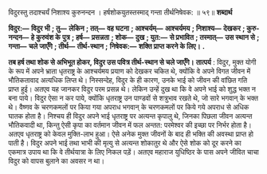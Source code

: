  

विदुरस्तु तदाश्चर्यं निशाश्य कुरुनन्दन । हर्षशोकयुतस्तस्माद् गन्ता तीर्थनिषेवक: ॥ ५९॥ **शब्दार्थ** 

**विदुर:—** **विदुर भी** **; तु—** **लेकिन** **; तत्—** **वह घटना** **; आश्चर्यम्—** **आश्चर्यमय** **; निशाश्य—** **देखकर** **; कुरु-नन्दन—** **हे कुरुवंश के** **पुत्र** **; हर्ष—** **प्रसन्नता** **; शोक—** **दुख** **; युत:—** **से प्रभावित** **; तस्मात्—** **उस स्थान से** **; गन्ता—** **चले जाएँगे** **; तीर्थ—** **तीर्थ-स्थान** **;** **निषेवक:—** **शक्ति प्राप्त करने के लिए।** **.** 

**तब हर्ष तथा शोक से अभिभूत होकर, विदुर उस पवित्र तीर्थ-स्थान से चले जाएँगे।** **तात्पर्य** : विदुर, मुक्त योगी के रूप में अपने भ्राता धृतराष्ट्र के आश्चर्यमय प्रयाण को देखकर चकित थे, क्योंकि वे अपने विगत जीवन में भौतिकतावाद अत्यधिक लिप्त थे। निस्सन्देह, विदुर के ही कारण, उनके भाई को जीवन की वांछित गति प्राप्त हुई। अतएव यह जानकर विदुर परम प्रसन्न थे। लेकिन उन्हें दुख था कि वे अपने भाई को शुद्ध भक्त न बना पाये। विदुर ऐसा न कर पाये, क्योंकि धृतराष्ट्र उन पाण्डवों से शत्रुभाव रखते थे, जो सारे भगवान् के भक्त थे। वैष्णव के चरणकमलों पर किया गया अपराध भगवान् के चरणकमलों पर किये गये अपराध से अधिक घातक होता है। निश्चय ही विदुर अपने भाई धृतराष्ट्र पर अत्यन्त कृपालु थे, जिनका पिछला जीवन अत्यन्त भौतिकवादी था, किन्तु ऐसी कृपा का वर्तमान जीवन में फल अन्तत: परमेश्वर की इच्छा पर निर्भर होता है। अतएव धृतराष्ट्र को केवल मुक्ति-लाभ हुआ। ऐसे अनेक मुक्त जीवनों के बाद ही भक्ति की अवस्था प्राप्त हो पाती है। विदुर अपने भाई तथा भाभी की मृत्यु से अत्यन्त शोकातुर थे और ऐसे शोक को दूर करने का एकमात्र उपाय था कि वे तीर्थयात्रा के लिए निकल पड़ें। अतएव महाराज युधिष्ठिर के पास अपने जीवित चाचा विदुर को वापस बुलाने का अवसर न था। 
